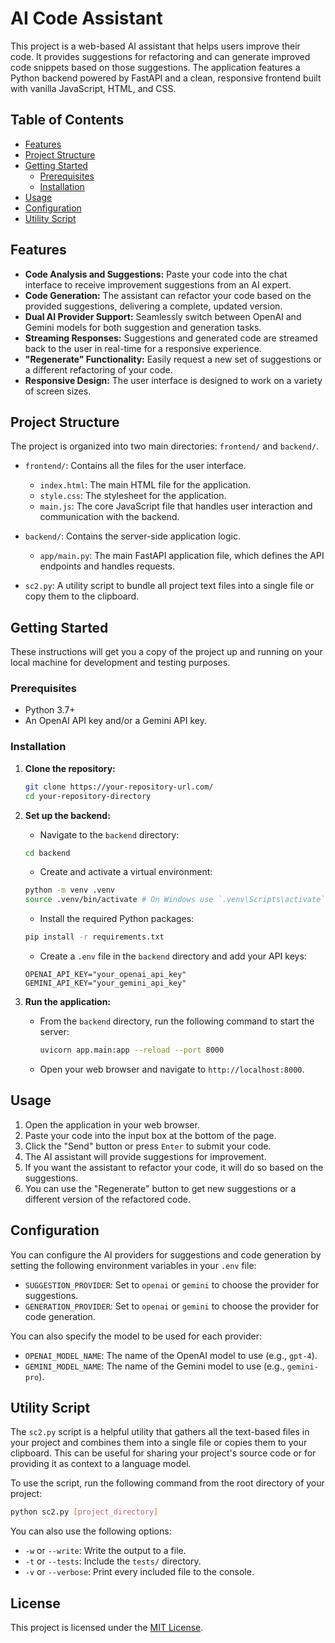 # AI Code Assistant

This project is a web-based AI assistant that helps users improve their code. It provides suggestions for refactoring and can generate improved code snippets based on those suggestions. The application features a Python backend powered by FastAPI and a clean, responsive frontend built with vanilla JavaScript, HTML, and CSS.

## Table of Contents
- [Features](#features)
- [Project Structure](#project-structure)
- [Getting Started](#getting-started)
  - [Prerequisites](#prerequisites)
  - [Installation](#installation)
- [Usage](#usage)
- [Configuration](#configuration)
- [Utility Script](#utility-script)

## Features

*   **Code Analysis and Suggestions:** Paste your code into the chat interface to receive improvement suggestions from an AI expert.
*   **Code Generation:** The assistant can refactor your code based on the provided suggestions, delivering a complete, updated version.
*   **Dual AI Provider Support:** Seamlessly switch between OpenAI and Gemini models for both suggestion and generation tasks.
*   **Streaming Responses:** Suggestions and generated code are streamed back to the user in real-time for a responsive experience.
*   **"Regenerate" Functionality:** Easily request a new set of suggestions or a different refactoring of your code.
*   **Responsive Design:** The user interface is designed to work on a variety of screen sizes.

## Project Structure

The project is organized into two main directories: `frontend/` and `backend/`.

*   `frontend/`: Contains all the files for the user interface.
    *   `index.html`: The main HTML file for the application.
    *   `style.css`: The stylesheet for the application.
    *   `main.js`: The core JavaScript file that handles user interaction and communication with the backend.

*   `backend/`: Contains the server-side application logic.
    *   `app/main.py`: The main FastAPI application file, which defines the API endpoints and handles requests.

*   `sc2.py`: A utility script to bundle all project text files into a single file or copy them to the clipboard.

## Getting Started

These instructions will get you a copy of the project up and running on your local machine for development and testing purposes.

### Prerequisites

*   Python 3.7+
*   An OpenAI API key and/or a Gemini API key.

### Installation

1.  **Clone the repository:**
    ```bash
    git clone https://your-repository-url.com/
    cd your-repository-directory
    ```

2.  **Set up the backend:**

    *   Navigate to the `backend` directory:
      ```bash
      cd backend
      ```
    *   Create and activate a virtual environment:
      ```bash
      python -m venv .venv
      source .venv/bin/activate # On Windows use `.venv\Scripts\activate`
      ```
    *   Install the required Python packages:
      ```bash
      pip install -r requirements.txt
      ```
    *   Create a `.env` file in the `backend` directory and add your API keys:
      ```
      OPENAI_API_KEY="your_openai_api_key"
      GEMINI_API_KEY="your_gemini_api_key"
      ```

3.  **Run the application:**
    *   From the `backend` directory, run the following command to start the server:
        ```bash
        uvicorn app.main:app --reload --port 8000
        ```
    *   Open your web browser and navigate to `http://localhost:8000`.

## Usage

1.  Open the application in your web browser.
2.  Paste your code into the input box at the bottom of the page.
3.  Click the "Send" button or press `Enter` to submit your code.
4.  The AI assistant will provide suggestions for improvement.
5.  If you want the assistant to refactor your code, it will do so based on the suggestions.
6.  You can use the "Regenerate" button to get new suggestions or a different version of the refactored code.

## Configuration

You can configure the AI providers for suggestions and code generation by setting the following environment variables in your `.env` file:

*   `SUGGESTION_PROVIDER`: Set to `openai` or `gemini` to choose the provider for suggestions.
*   `GENERATION_PROVIDER`: Set to `openai` or `gemini` to choose the provider for code generation.

You can also specify the model to be used for each provider:

*   `OPENAI_MODEL_NAME`: The name of the OpenAI model to use (e.g., `gpt-4`).
*   `GEMINI_MODEL_NAME`: The name of the Gemini model to use (e.g., `gemini-pro`).

## Utility Script

The `sc2.py` script is a helpful utility that gathers all the text-based files in your project and combines them into a single file or copies them to your clipboard. This can be useful for sharing your project's source code or for providing it as context to a language model.

To use the script, run the following command from the root directory of your project:

```bash
python sc2.py [project_directory]
```

You can also use the following options:

*   `-w` or `--write`: Write the output to a file.
*   `-t` or `--tests`: Include the `tests/` directory.
*   `-v` or `--verbose`: Print every included file to the console.
## License

This project is licensed under the [MIT License](LICENSE).
